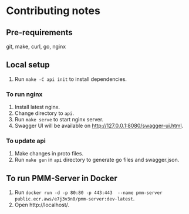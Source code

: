 # Contributing notes

## Pre-requirements

git, make, curl, go, nginx

## Local setup

1. Run `make -C api init` to install dependencies.

### To run nginx

1. Install latest nginx.
2. Change directory to `api`.
3. Run `make serve` to start nginx server.
4. Swagger UI will be available on http://127.0.0.1:8080/swagger-ui.html.

### To update api

1. Make changes in proto files.
2. Run `make gen` in `api` directory to generate go files and swagger.json.


## To run PMM-Server in Docker

1. Run `docker run -d -p 80:80 -p 443:443  --name pmm-server public.ecr.aws/e7j3v3n0/pmm-server:dev-latest`.
2. Open http://localhost/.
